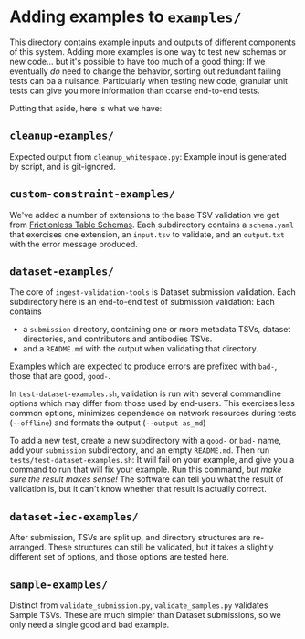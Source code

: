 # Adding examples to `examples/`

This directory contains example inputs and outputs of different components of this system.
Adding more examples is one way to test new schemas or new code...
but it's possible to have too much of a good thing:
If we eventually _do_ need to change the behavior,
sorting out redundant failing tests can ba a nuisance.
Particularly when testing new code, granular unit tests can give you more information than coarse end-to-end tests.

Putting that aside, here is what we have:

## `cleanup-examples/`

Expected output from `cleanup_whitespace.py`: Example input is generated by script, and is git-ignored.

## `custom-constraint-examples/`

We've added a number of extensions to the base TSV validation we get from
[Frictionless Table Schemas](https://specs.frictionlessdata.io/table-schema/).
Each subdirectory contains a `schema.yaml` that exercises one extension,
an `input.tsv` to validate, and an `output.txt` with the error message produced.

## `dataset-examples/`

The core of `ingest-validation-tools` is Dataset submission validation.
Each subdirectory here is an end-to-end test of submission validation: Each contains
- a `submission` directory, containing one or more metadata TSVs, dataset directories, and contributors and antibodies TSVs.
- and a `README.md` with the output when validating that directory.

Examples which are expected to produce errors are prefixed with `bad-`, those that are good, `good-`.

In `test-dataset-examples.sh`, validation is run with several commandline options which may differ
from those used by end-users. This exercises less common options,
minimizes dependence on network resources during tests (`--offline`) and formats the output (`--output as_md`)

To add a new test, create a new subdirectory with a `good-` or `bad-` name, add your `submission` subdirectory,
and an empty `README.md`. Then run `tests/test-dataset-examples.sh`: It will fail on your example,
and give you a command to run that will fix your example. Run this command, _but make sure the result makes sense!_
The software can tell you what the result of validation is, but it can't know whether that result is actually correct.

## `dataset-iec-examples/`

After submission, TSVs are split up, and directory structures are re-arranged.
These structures can still be validated, but it takes a slightly different set of options,
and those options are tested here. 

## `sample-examples/`

Distinct from `validate_submission.py`, `validate_samples.py` validates Sample TSVs.
These are much simpler than Dataset submissions, so we only need a single good and bad example.